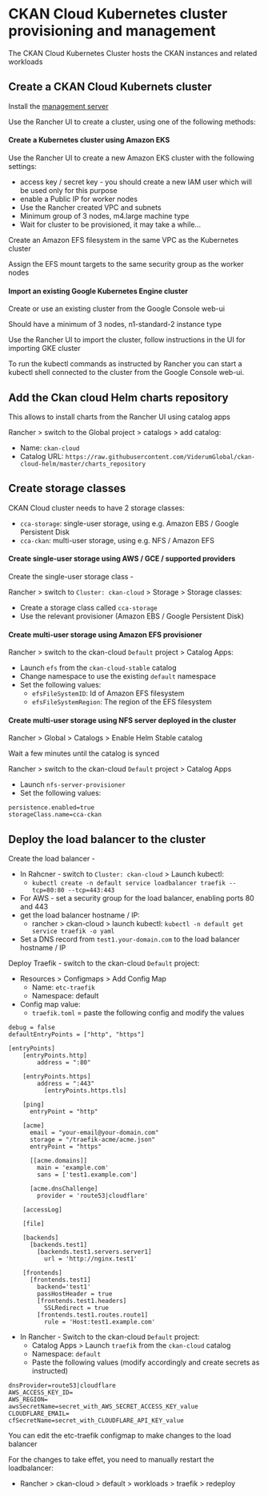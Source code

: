 # CKAN Cloud Kubernetes cluster provisioning and management

The CKAN Cloud Kubernetes Cluster hosts the CKAN instances and related workloads

## Create a CKAN Cloud Kubernets cluster

Install the [management server](MANAGEMENT.md)

Use the Rancher UI to create a cluster, using one of the following methods:

#### Create a Kubernetes cluster using Amazon EKS

Use the Rancher UI to create a new Amazon EKS cluster with the following settings:

* access key / secret key - you should create a new IAM user which will be used only for this purpose
* enable a Public IP for worker nodes
* Use the Rancher created VPC and subnets
* Minimum group of 3 nodes, m4.large machine type
* Wait for cluster to be provisioned, it may take a while...

Create an Amazon EFS filesystem in the same VPC as the Kubernetes cluster

Assign the EFS mount targets to the same security group as the worker nodes

#### Import an existing Google Kubernetes Engine cluster

Create or use an existing cluster from the Google Console web-ui

Should have a minimum of 3 nodes, n1-standard-2 instance type

Use the Rancher UI to import the cluster, follow instructions in the UI for importing GKE cluster

To run the kubectl commands as instructed by Rancher you can start a kubectl shell connected to the cluster from the Google Console web-ui.

## Add the Ckan cloud Helm charts repository

This allows to install charts from the Rancher UI using catalog apps

Rancher > switch to the Global project > catalogs > add catalog:
* Name: `ckan-cloud`
* Catalog URL: `https://raw.githubusercontent.com/ViderumGlobal/ckan-cloud-helm/master/charts_repository`

## Create storage classes

CKAN Cloud cluster needs to have 2 storage classes:

* `cca-storage`: single-user storage, using e.g. Amazon EBS / Google Persistent Disk
* `cca-ckan`: multi-user storage, using e.g. NFS / Amazon EFS

#### Create single-user storage using AWS / GCE / supported providers

Create the single-user storage class -

Rancher > switch to `Cluster: ckan-cloud` > Storage > Storage classes:
* Create a storage class called `cca-storage`
* Use the relevant provisioner (Amazon EBS / Google Persistent Disk)

#### Create multi-user storage using Amazon EFS provisioner

Rancher > switch to the ckan-cloud `Default` project > Catalog Apps:
* Launch `efs` from the `ckan-cloud-stable` catalog
* Change namespace to use the existing `default` namespace
* Set the following values:
  * `efsFileSystemID`: Id of Amazon EFS filesystem
  * `efsFileSystemRegion`: The region of the EFS filesystem

#### Create multi-user storage using NFS server deployed in the cluster

Rancher > Global > Catalogs > Enable Helm Stable catalog

Wait a few minutes until the catalog is synced

Rancher > switch to the ckan-cloud `Default` project > Catalog Apps
* Launch `nfs-server-provisioner`
* Set the following values:
```
persistence.enabled=true
storageClass.name=cca-ckan
```

## Deploy the load balancer to the cluster

Create the load balancer -
* In Rahcner - switch to `Cluster: ckan-cloud` > Launch kubectl:
  * `kubectl create -n default service loadbalancer traefik --tcp=80:80 --tcp=443:443`
* For AWS - set a security group for the load balancer, enabling ports 80 and 443
* get the load balancer hostname / IP:
  * rancher > ckan-cloud > launch kubectl: `kubectl -n default get service traefik -o yaml`
* Set a DNS record from `test1.your-domain.com` to the load balancer hostname / IP

Deploy Traefik - switch to the ckan-cloud `Default` project:
* Resources > Configmaps > Add Config Map
  * Name: `etc-traefik`
  * Namespace: default
* Config map value:
  * `traefik.toml` = paste the following config and modify the values

```
debug = false
defaultEntryPoints = ["http", "https"]

[entryPoints]
    [entryPoints.http]
        address = ":80"

    [entryPoints.https]
        address = ":443"
          [entryPoints.https.tls]

    [ping]
      entryPoint = "http"

    [acme]
      email = "your-email@your-domain.com"
      storage = "/traefik-acme/acme.json"
      entryPoint = "https"

      [[acme.domains]]
        main = 'example.com'
        sans = ['test1.example.com']

      [acme.dnsChallenge]
        provider = 'route53|cloudflare'

    [accessLog]

    [file]

    [backends]
      [backends.test1]
        [backends.test1.servers.server1]
          url = 'http://nginx.test1'

    [frontends]
      [frontends.test1]
        backend='test1'
        passHostHeader = true
        [frontends.test1.headers]
          SSLRedirect = true
        [frontends.test1.routes.route1]
          rule = 'Host:test1.example.com'
```

* In Rancher - Switch to the ckan-cloud `Default` project:
  * Catalog Apps > Launch `traefik` from the `ckan-cloud` catalog
  * Namespace: `default`
  * Paste the following values (modify accordingly and create secrets as instructed)

```
dnsProvider=route53|cloudflare
AWS_ACCESS_KEY_ID=
AWS_REGION=
awsSecretName=secret_with_AWS_SECRET_ACCESS_KEY_value
CLOUDFLARE_EMAIL=
cfSecretName=secret_with_CLOUDFLARE_API_KEY_value
```

You can edit the etc-traefik configmap to make changes to the load balancer

For the changes to take effet, you need to manually restart the loadbalancer:

* Rancher > ckan-cloud > default > workloads > traefik > redeploy

